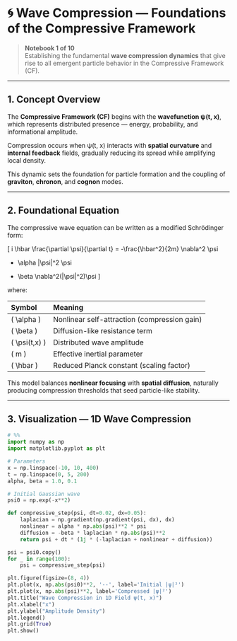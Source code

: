# 🌀 Wave Compression — Foundations of the Compressive Framework

> **Notebook 1 of 10**  
> Establishing the fundamental **wave compression dynamics** that give rise to all emergent particle behavior in the Compressive Framework (CF).

---

## 1. Concept Overview

The **Compressive Framework (CF)** begins with the **wavefunction ψ(t, x)**, which represents distributed presence — energy, probability, and informational amplitude.

Compression occurs when ψ(t, x) interacts with **spatial curvature** and **internal feedback** fields, gradually reducing its spread while amplifying local density.

This dynamic sets the foundation for particle formation and the coupling of **graviton**, **chronon**, and **cognon** modes.

---

## 2. Foundational Equation

The compressive wave equation can be written as a modified Schrödinger form:

\[
i \hbar \frac{\partial \psi}{\partial t} =
-\frac{\hbar^2}{2m} \nabla^2 \psi
+ \alpha |\psi|^2 \psi
- \beta \nabla^2(|\psi|^2)\psi
\]

where:

| Symbol | Meaning |
|:--------|:--------|
| \( \alpha \) | Nonlinear self-attraction (compression gain) |
| \( \beta \) | Diffusion-like resistance term |
| \( \psi(t,x) \) | Distributed wave amplitude |
| \( m \) | Effective inertial parameter |
| \( \hbar \) | Reduced Planck constant (scaling factor) |

This model balances **nonlinear focusing** with **spatial diffusion**, naturally producing compression thresholds that seed particle-like stability.

---

## 3. Visualization — 1D Wave Compression

```python
# %%
import numpy as np
import matplotlib.pyplot as plt

# Parameters
x = np.linspace(-10, 10, 400)
t = np.linspace(0, 5, 200)
alpha, beta = 1.0, 0.1

# Initial Gaussian wave
psi0 = np.exp(-x**2)

def compressive_step(psi, dt=0.02, dx=0.05):
    laplacian = np.gradient(np.gradient(psi, dx), dx)
    nonlinear = alpha * np.abs(psi)**2 * psi
    diffusion = -beta * laplacian * np.abs(psi)**2
    return psi + dt * (1j * (-laplacian + nonlinear + diffusion))

psi = psi0.copy()
for _ in range(100):
    psi = compressive_step(psi)

plt.figure(figsize=(8, 4))
plt.plot(x, np.abs(psi0)**2, '--', label='Initial |ψ|²')
plt.plot(x, np.abs(psi)**2, label='Compressed |ψ|²')
plt.title("Wave Compression in 1D Field ψ(t, x)")
plt.xlabel("x")
plt.ylabel("Amplitude Density")
plt.legend()
plt.grid(True)
plt.show()
